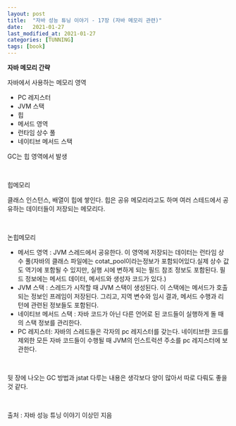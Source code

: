 ```yaml
---
layout: post
title:  "자바 성능 튜닝 이야기 - 17장 (자바 메모리 관련)"
date:   2021-01-27
last_modified_at: 2021-01-27
categories: [TUNNING]
tags: [book]
---
```


**자바 메모리 간략**

자바에서 사용하는 메모리 영역

- PC 레지스터
- JVM 스택
- 힙
- 메서드 영역
- 런타임 상수 풀
- 네이티브 메서드 스택

GC는 힙 영역에서 발생

<br/>

힙메모리

클래스 인스턴스, 배열이 힙에 쌓인다. 힙은 공유 메모리라고도 하며 여러 스테드에서 공유하는 데이터들이 저장되는 메모리다.

<br/>

논힙메모리

- 메서드 영역 : JVM 스레드에서 공유한다. 이 영역에 저장되는 데이터는 런타임 상수 풀(자바의 클래스 파일에는 cotat_pool이라는정보가 포함되어있다.실제 상수 값도 역기에 포함될 수 있지만, 실행 시에 변하게 되는 필드 참조 정보도 포함된다. 필드 정보에는 메서드 데이터, 메서드와 생성자 코드가 있다.)
- JVM 스택 : 스레드가 시작할 때 JVM 스택이 생성된다. 이 스택에는 메서드가 호출되는 정보인 프레임이 저장된다. 그리고, 지역 변수와 임시 결과, 메서드 수행과 리턴에 관련된 정보들도 포함된다.
- 네이티브 메서드 스택 : 자바 코드가 아닌 다른 언어로 된 코드들이 실행하게 돌 때의 스택 정보를 관리한다.
- PC 레지스터: 자바의 스레드들은 각자의 pc 레지스터를 갖는다. 네이티브한 코드를 제외한 모든 자바 코드들이 수행될 때 JVM의 인스트럭션 주소를 pc 레지스터에 보관한다.

<br/>

뒷 장에 나오는 GC 방법과 jstat 다루는 내용은 생각보다 양이 많아서 따로 다뤄도 좋을것 같다. 

<br/>

출처 : 자바 성능 튜닝 이야기 이상민 지음

<br/>